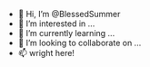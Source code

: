 - 👋 Hi, I’m @BlessedSummer
- 👀 I’m interested in ...
- 🌱 I’m currently learning ...
- 💞️ I’m looking to collaborate on ...
- 📫 wright here!
<!---
BlessedSummer/BlessedSummer is a ✨ special ✨ repository because its `README.md` (this file) appears on your GitHub profile.
You can click the Preview link to take a look at your changes.
--->
